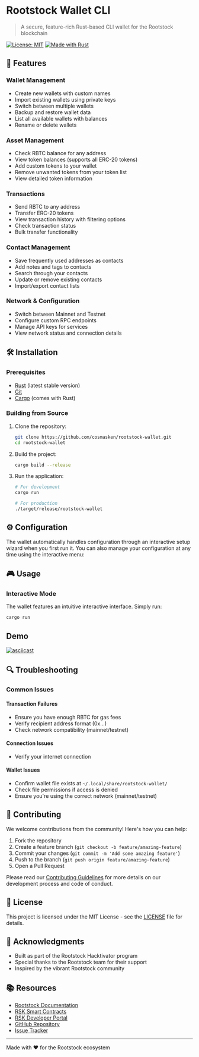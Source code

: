 # Rootstock Wallet CLI

> A secure, feature-rich Rust-based CLI wallet for the Rootstock blockchain

[![License: MIT](https://img.shields.io/badge/License-MIT-blue.svg)](https://github.com/cosmasken/rootstock-wallet/blob/main/LICENSE)
[![Made with Rust](https://img.shields.io/badge/Made%20with-Rust-orange)](https://www.rust-lang.org/)

## 🚀 Features

### Wallet Management

- Create new wallets with custom names
- Import existing wallets using private keys
- Switch between multiple wallets
- Backup and restore wallet data
- List all available wallets with balances
- Rename or delete wallets

### Asset Management

- Check RBTC balance for any address
- View token balances (supports all ERC-20 tokens)
- Add custom tokens to your wallet
- Remove unwanted tokens from your token list
- View detailed token information

### Transactions

- Send RBTC to any address
- Transfer ERC-20 tokens
- View transaction history with filtering options
- Check transaction status
- Bulk transfer functionality

### Contact Management

- Save frequently used addresses as contacts
- Add notes and tags to contacts
- Search through your contacts
- Update or remove existing contacts
- Import/export contact lists

### Network & Configuration

- Switch between Mainnet and Testnet
- Configure custom RPC endpoints
- Manage API keys for services
- View network status and connection details

## 🛠️ Installation

### Prerequisites

- [Rust](https://www.rust-lang.org/tools/install) (latest stable version)
- [Git](https://git-scm.com/)
- [Cargo](https://doc.rust-lang.org/cargo/) (comes with Rust)

### Building from Source

1. Clone the repository:

   ```bash
   git clone https://github.com/cosmasken/rootstock-wallet.git
   cd rootstock-wallet
   ```

2. Build the project:

   ```bash
   cargo build --release
   ```

3. Run the application:

   ```bash
   # For development
   cargo run
   
   # For production
   ./target/release/rootstock-wallet
   ```


## ⚙️ Configuration

The wallet automatically handles configuration through an interactive setup wizard when you first run it. You can also manage your configuration at any time using the interactive menu:

## 🎮 Usage

### Interactive Mode 

The wallet features an intuitive interactive interface. Simply run:

```bash
cargo run
```

## Demo
[![asciicast](https://asciinema.org/a/Xoe9AIZi400i0us2PLXGs3lYx.svg)](https://asciinema.org/a/Xoe9AIZi400i0us2PLXGs3lYx)
## 🔍 Troubleshooting

### Common Issues

#### Transaction Failures

- Ensure you have enough RBTC for gas fees
- Verify recipient address format (0x...)
- Check network compatibility (mainnet/testnet)

#### Connection Issues

- Verify your internet connection

#### Wallet Issues

- Confirm wallet file exists at `~/.local/share/rootstock-wallet/`
- Check file permissions if access is denied
- Ensure you're using the correct network (mainnet/testnet)

## 🤝 Contributing

We welcome contributions from the community! Here's how you can help:

1. Fork the repository
2. Create a feature branch (`git checkout -b feature/amazing-feature`)
3. Commit your changes (`git commit -m 'Add some amazing feature'`)
4. Push to the branch (`git push origin feature/amazing-feature`)
5. Open a Pull Request

Please read our [Contributing Guidelines](CONTRIBUTING.md) for more details on our development process and code of conduct.

## 📄 License

This project is licensed under the MIT License - see the [LICENSE](LICENSE) file for details.

## 🙏 Acknowledgments

- Built as part of the Rootstock Hacktivator program
- Special thanks to the Rootstock team for their support
- Inspired by the vibrant Rootstock community

## 📚 Resources

- [Rootstock Documentation](https://developers.rsk.co/)
- [RSK Smart Contracts](https://developers.rsk.co/develop/)
- [RSK Developer Portal](https://developers.rsk.co/)
- [GitHub Repository](https://github.com/cosmasken/rootstock-wallet)
- [Issue Tracker](https://github.com/cosmasken/rootstock-wallet/issues)

---

Made with ❤️ for the Rootstock ecosystem